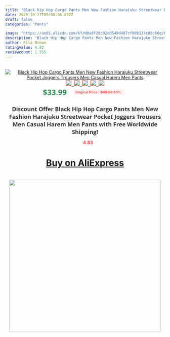 ```yaml
---
title: "Black Hip Hop Cargo Pants Men New Fashion Harajuku Streetwear Pocket Joggers Trousers Men Casual Harem Men Pants"
date: 2020-10-27T09:50:36.892Z
draft: false
categories: "Pants"

image: "https://ae01.alicdn.com/kf/H0a8f28c92ed549d487cf80b124c09c66q/Black-Hip-Hop-Cargo-Pants-Men-New-Fashion-Harajuku-Streetwear-Pocket-Joggers-Trousers-Men-Casual-Harem.png_220x220.png"
description: "Black Hip Hop Cargo Pants Men New Fashion Harajuku Streetwear Pocket Joggers Trousers Men Casual Harem Men Pants"
author: Ella Brown
ratingvalue: 4.83
reviewcount: 1.555
---
```

<br>
<div style="text-align: center;">
<a href="https://s.click.aliexpress.com/e/_ASDypf" target="_blank" rel="nofollow noopener noreferrer"><img alt="Black Hip Hop Cargo Pants Men New Fashion Harajuku Streetwear Pocket Joggers Trousers Men Casual Harem Men Pants" class="magnifier-image" src="https://ae01.alicdn.com/kf/H0a8f28c92ed549d487cf80b124c09c66q/Black-Hip-Hop-Cargo-Pants-Men-New-Fashion-Harajuku-Streetwear-Pocket-Joggers-Trousers-Men-Casual-Harem.png_220x220.png_640x640.jpg">
<br>
<img style="border:1px solid salmon" src="https://ae01.alicdn.com/kf/H0a8f28c92ed549d487cf80b124c09c66q/Black-Hip-Hop-Cargo-Pants-Men-New-Fashion-Harajuku-Streetwear-Pocket-Joggers-Trousers-Men-Casual-Harem.png_120x120.jpg">&nbsp;&nbsp;<img style="border:1px solid salmon" src="https://ae01.alicdn.com/kf/H09590ef5a0054b4d91e589f8bf5630e36/Black-Hip-Hop-Cargo-Pants-Men-New-Fashion-Harajuku-Streetwear-Pocket-Joggers-Trousers-Men-Casual-Harem.jpg_120x120.jpg">&nbsp;&nbsp;<img style="border:1px solid salmon" src="https://ae01.alicdn.com/kf/Hb021caa837e94da387d498d17ede78f4i/Black-Hip-Hop-Cargo-Pants-Men-New-Fashion-Harajuku-Streetwear-Pocket-Joggers-Trousers-Men-Casual-Harem.jpg_120x120.jpg">&nbsp;&nbsp;<img style="border:1px solid salmon" src="https://ae01.alicdn.com/kf/H380895dc5c234fce8d819a0066903f184/Black-Hip-Hop-Cargo-Pants-Men-New-Fashion-Harajuku-Streetwear-Pocket-Joggers-Trousers-Men-Casual-Harem.jpg_120x120.jpg">&nbsp;&nbsp;<img style="border:1px solid salmon" src="https://ae01.alicdn.com/kf/H3b409d7ae5f34e489d659b7ae61b2befP/Black-Hip-Hop-Cargo-Pants-Men-New-Fashion-Harajuku-Streetwear-Pocket-Joggers-Trousers-Men-Casual-Harem.jpg_120x120.jpg"></a></div><br0>
<div style="text-align: center;"><span style="background-color: white; border: 0px; box-sizing: border-box; color: seagreen; display: inline-block; font-family: &quot;open sans&quot; , &quot;arial&quot; , &quot;helvetica&quot; , sans-serif , &quot;heiti&quot;; font-size: 24px; font-stretch: inherit; font-weight: 700; line-height: inherit; margin: 0px 10px 0px 0px; padding: 0px; vertical-align: middle;">$33.99 </span>
<span style="background: rgb(255 , 241 , 241); border-radius: 3px; border: 0px; box-sizing: border-box; color: #ff4747; display: inline-block; font-family: inherit; font-size: 12px; font-stretch: inherit; font-style: inherit; font-variant: inherit; font-weight: 600; line-height: inherit; margin: 0px; padding: 2px 5px; transform: scale(0.9); vertical-align: middle;">Original Price : <b style="text-decoration: line-through;">$48.56 </b> 30%&nbsp;&nbsp;</span></div>
<h1 style="color: #333333; display: inline-block; font-family: &quot;open sans&quot; , &quot;arial&quot; , &quot;helvetica&quot; , sans-serif , &quot;heiti&quot;; font-size: 18px; font-stretch: inherit; font-weight: 700; text-align: center;">Discount Offer Black Hip Hop Cargo Pants Men New Fashion Harajuku Streetwear Pocket Joggers Trousers Men Casual Harem Men Pants with Free Worldwide Shipping!</h1>
<div style="color: #ff4747; text-align: center;">
<img src="https://4.bp.blogspot.com/-M0ZcTcb-5uY/XleCXlxnR4I/AAAAAAAAAEc/OrjgMkXV1oMQFaCRZj5HQwOCBcu3w1FegCPcBGAYYCw/s1600/star.png" style="height: 15px;">&nbsp;<b>4.83</b></div>
<div class="button_cont" align="center"><a class="buynow_a" href="https://s.click.aliexpress.com/e/_ASDypf" target="_blank" rel="nofollow noopener noreferrer"><H1>Buy on AliExpress</H1></a></div><br>
<div class="separator" style="clear: both; text-align: center;">
<img src="https://lh3.googleusercontent.com/-pTy5HemUv9M/XlePHvY0dAI/AAAAAAAAAE4/0nX5iRUoIWY8eMW9Dpxeirr157OZliDIgCLcBGAsYHQ/s1600/badge.gif" width="480">
</div>
